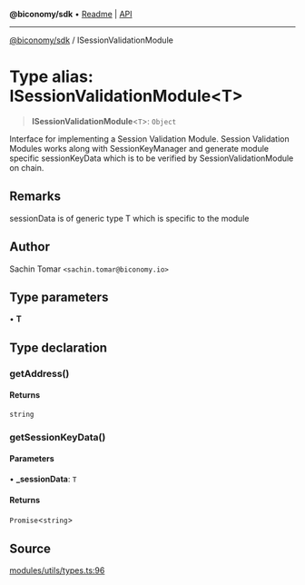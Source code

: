**@biconomy/sdk** • [Readme](../README.md) \| [API](../globals.md)

***

[@biconomy/sdk](../README.md) / ISessionValidationModule

# Type alias: ISessionValidationModule\<T\>

> **ISessionValidationModule**\<`T`\>: `Object`

Interface for implementing a Session Validation Module.
Session Validation Modules works along with SessionKeyManager
and generate module specific sessionKeyData which is to be
verified by SessionValidationModule on chain.

## Remarks

sessionData is of generic type T which is specific to the module

## Author

Sachin Tomar `<sachin.tomar@biconomy.io>`

## Type parameters

• **T**

## Type declaration

### getAddress()

#### Returns

`string`

### getSessionKeyData()

#### Parameters

• **\_sessionData**: `T`

#### Returns

`Promise`\<`string`\>

## Source

[modules/utils/types.ts:96](https://github.com/bcnmy/sdk/blob/main/src/modules/utils/types.ts#L96)
